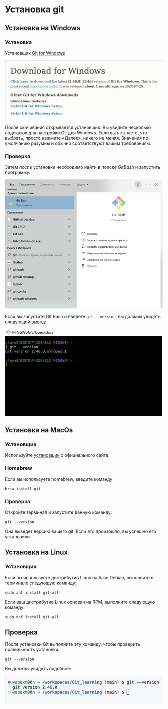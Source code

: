 # Установка git

## Установка на Windows

### Установка

Установщик [Git for Windows](https://git-scm.com/download/win)

![Git for Windows installer](../img/git-for-windows-site.png)

После скачивания открывается установщик. Вы увидите несколько подсказок для настройки Git для Windows. Если вы не знаете, что выбрать, просто нажмите «Далее», ничего не меняя. Значения по умолчанию разумны и обычно соответствуют вашим требованиям.


### Проверка

Затем после установки необходимо найти в поиске *GitBash* и запустить программу:

![Git for Windows finder](../img/git-for-windows-finder.png)

Если вы запустите Git Bash и введете `git --version`, вы должны увидеть следующий вывод:

![Git for Windows command](../img/git-for-windows-bash-version.png)

## Установка на MacOs

### Установщик
Используйте [установщик](https://git-scm.com/download/mac) с официального сайта.

### Homebrew

Если вы используете homebrew, введите команду
```
brew install git
```

### Проверка

Откройте терминал и запустите данную команду:

```
git --version
```

Она выведет версию вашего git. Если это произошло, вы успешно его установили.

## Установка на Linux

### Установщик

Если вы используете дистрибутив Linux на базе Debian, выполните в терминале следующую команду:

```
sudo apt install git-all
```

Если ваш дистрибутив Linux основан на RPM, выполните следующую команду:

```
sudo dnf install git-all
```

## Проверка

После установки Git выполните эту команду, чтобы проверить правильность установки:

```
git --version
```

Вы должны увидеть подобное:

![Git version on Linux](../img/git-linux-version.png)
